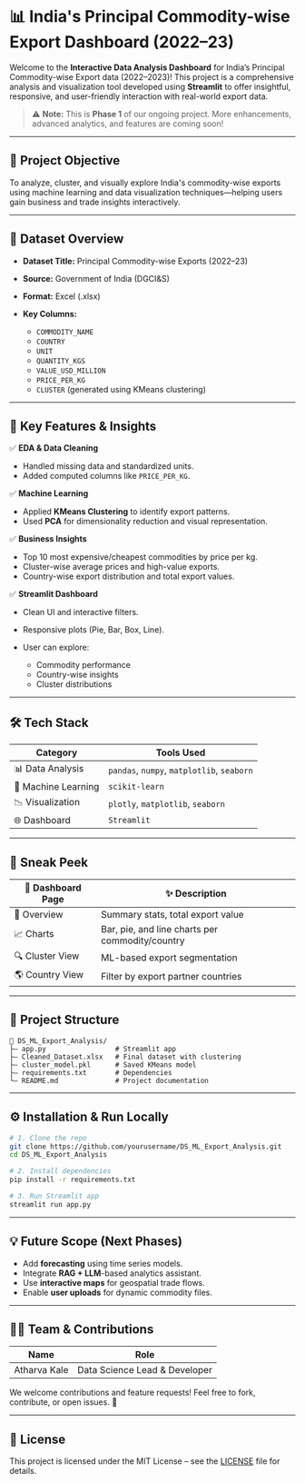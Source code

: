 # 📊 India's Principal Commodity-wise Export Dashboard (2022–23)

Welcome to the **Interactive Data Analysis Dashboard** for India’s Principal Commodity-wise Export data (2022–2023)! This project is a comprehensive analysis and visualization tool developed using **Streamlit** to offer insightful, responsive, and user-friendly interaction with real-world export data.

> ⚠️ **Note:** This is **Phase 1** of our ongoing project. More enhancements, advanced analytics, and features are coming soon!

---

## 🚀 Project Objective

To analyze, cluster, and visually explore India's commodity-wise exports using machine learning and data visualization techniques—helping users gain business and trade insights interactively.

---

## 📂 Dataset Overview

* **Dataset Title:** Principal Commodity-wise Exports (2022–23)
* **Source:** Government of India (DGCI\&S)
* **Format:** Excel (.xlsx)
* **Key Columns:**

  * `COMMODITY_NAME`
  * `COUNTRY`
  * `UNIT`
  * `QUANTITY_KGS`
  * `VALUE_USD_MILLION`
  * `PRICE_PER_KG`
  * `CLUSTER` (generated using KMeans clustering)

---

## 🧐 Key Features & Insights

✅ **EDA & Data Cleaning**

* Handled missing data and standardized units.
* Added computed columns like `PRICE_PER_KG`.

✅ **Machine Learning**

* Applied **KMeans Clustering** to identify export patterns.
* Used **PCA** for dimensionality reduction and visual representation.

✅ **Business Insights**

* Top 10 most expensive/cheapest commodities by price per kg.
* Cluster-wise average prices and high-value exports.
* Country-wise export distribution and total export values.

✅ **Streamlit Dashboard**

* Clean UI and interactive filters.
* Responsive plots (Pie, Bar, Box, Line).
* User can explore:

  * Commodity performance
  * Country-wise insights
  * Cluster distributions

---

## 🛠️ Tech Stack

| Category            | Tools Used                                 |
| ------------------- | ------------------------------------------ |
| 📊 Data Analysis    | `pandas`, `numpy`, `matplotlib`, `seaborn` |
| 🤖 Machine Learning | `scikit-learn`                             |
| 📉 Visualization    | `plotly`, `matplotlib`, `seaborn`          |
| 🌐 Dashboard        | `Streamlit`                                |

---

## 📸 Sneak Peek

| 📍 Dashboard Page | ✨ Description                                   |
| ----------------- | ----------------------------------------------- |
| 📌 Overview       | Summary stats, total export value               |
| 📈 Charts         | Bar, pie, and line charts per commodity/country |
| 🔍 Cluster View   | ML-based export segmentation                    |
| 🌎 Country View   | Filter by export partner countries              |

---

## 📁 Project Structure

```
📆 DS_ML_Export_Analysis/
├— app.py                 # Streamlit app
├— Cleaned_Dataset.xlsx   # Final dataset with clustering
├— cluster_model.pkl      # Saved KMeans model
├— requirements.txt       # Dependencies
└— README.md              # Project documentation
```

---

## ⚙️ Installation & Run Locally

```bash
# 1. Clone the repo
git clone https://github.com/yourusername/DS_ML_Export_Analysis.git
cd DS_ML_Export_Analysis

# 2. Install dependencies
pip install -r requirements.txt

# 3. Run Streamlit app
streamlit run app.py
```

---

## 💡 Future Scope (Next Phases)

* Add **forecasting** using time series models.
* Integrate **RAG + LLM**-based analytics assistant.
* Use **interactive maps** for geospatial trade flows.
* Enable **user uploads** for dynamic commodity files.

---

## 🤛‍♂️ Team & Contributions

| Name         | Role                          |
| ------------ | ----------------------------- |
| Atharva Kale | Data Science Lead & Developer |

We welcome contributions and feature requests! Feel free to fork, contribute, or open issues. 💬

---

## 📃 License

This project is licensed under the MIT License – see the [LICENSE](LICENSE) file for details.
